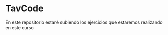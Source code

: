 # TavCode
En este repositorio estaré subiendo los ejercicios que estaremos realizando en este curso
